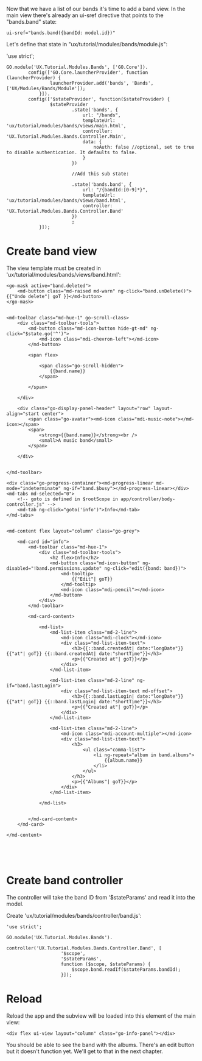 Now that we have a list of our bands it's time to add a band view. In the main 
view there's already an ui-sref directive that points to the "bands.band" state:

``````````````````````````````````````````
ui-sref="bands.band({bandId: model.id})"
``````````````````````````````````````````

Let's define that state in "ux/tutorial/modules/bands/module.js":

'use strict';

````````````````````````````````````````````````````````````````````````````````
GO.module('UX.Tutorial.Modules.Bands', ['GO.Core']).		
		config(['GO.Core.launcherProvider', function (launcherProvider) {								
				launcherProvider.add('bands', 'Bands', ['UX/Modules/Bands/Module']);
			}]).
		config(['$stateProvider', function($stateProvider) {
				$stateProvider
						.state('bands', {
							url: "/bands",
							templateUrl: 'ux/tutorial/modules/bands/views/main.html',
							controller: 'UX.Tutorial.Modules.Bands.Controller.Main',
							data: {
								noAuth: false //optional, set to true to disable authentication. It defaults to false.
							}
						})

						//Add this sub state:

						.state('bands.band', {
							url: "/{bandId:[0-9]*}",
							templateUrl: 'ux/tutorial/modules/bands/views/band.html',
							controller: 'UX.Tutorial.Modules.Bands.Controller.Band'
						})
						;
			}]);
````````````````````````````````````````````````````````````````````````````````


# Create band view

The view template must be created in 'ux/tutorial/modules/bands/views/band.html':


````````````````````````````````````````````````````````````````````````````````
<go-mask active="band.deleted">
	<md-button class="md-raised md-warn" ng-click="band.unDelete()">{{"Undo delete"| goT }}</md-button>		
</go-mask>


<md-toolbar class="md-hue-1" go-scroll-class>
	<div class="md-toolbar-tools">
		<md-button class="md-icon-button hide-gt-md" ng-click="$state.go('^')">
			<md-icon class="mdi-chevron-left"></md-icon>
		</md-button>

		<span flex>

			<span class="go-scroll-hidden">
				{{band.name}}
			</span>

		</span>
		
	</div>

	<div class="go-display-panel-header" layout="row" layout-align="start center">
		<span class="go-avatar"><md-icon class="mdi-music-note"></md-icon></span>
		<span>
			<strong>{{band.name}}</strong><br />
			<small>A music band</small>
		</span>

	</div>
	
	
</md-toolbar>

<div class="go-progress-container"><md-progress-linear md-mode="indeterminate" ng-if="band.$busy"></md-progress-linear></div>
<md-tabs md-selected="0">
	<!-- goto is defined in $rootScope in app/controller/body-controller.js" -->
	<md-tab ng-click="goto('info')">Info</md-tab>
</md-tabs>


<md-content flex layout="column" class="go-grey">

	<md-card id="info">
		<md-toolbar class="md-hue-1">
			<div class="md-toolbar-tools">
				<h2 flex>Info</h2>
				<md-button class="md-icon-button" ng-disabled="!band.permissions.update" ng-click="edit({band: band})">
					<md-tooltip>
						{{"Edit"| goT}}					
					</md-tooltip>
					<md-icon class="mdi-pencil"></md-icon>
				</md-button>
			</div>
		</md-toolbar>

		<md-card-content>

			<md-list>
				<md-list-item class="md-2-line">
					<md-icon class="mdi-clock"></md-icon>
					<div class="md-list-item-text">
						<h3>{{::band.createdAt| date:"longDate"}} {{"at"| goT}} {{::band.createdAt| date:"shortTime"}}</h3>
						<p>{{"Created at"| goT}}</p>
					</div>
				</md-list-item>	

				<md-list-item class="md-2-line" ng-if="band.lastLogin">
					<div class="md-list-item-text md-offset">
						<h3>{{::band.lastLogin| date:"longDate"}} {{"at"| goT}} {{::band.lastLogin| date:"shortTime"}}</h3>
						<p>{{"Created at"| goT}}</p>
					</div>
				</md-list-item>

				<md-list-item class="md-2-line">
					<md-icon class="mdi-account-multiple"></md-icon>
					<div class="md-list-item-text">
						<h3>
							<ul class="comma-list">
								<li ng-repeat="album in band.albums">
									{{album.name}}
								</li>
							</ul>							
						</h3>
						<p>{{"Albums"| goT}}</p>
					</div>
				</md-list-item>			

			</md-list>


		</md-card-content>
	</md-card>

</md-content>





````````````````````````````````````````````````````````````````````````````````



# Create band controller

The controller will take the band ID from '$stateParams' and read it into the 
model.

Create 'ux/tutorial/modules/bands/controller/band.js':

````````````````````````````````````````````````````````````````````````````````
'use strict';

GO.module('UX.Tutorial.Modules.Bands').
				controller('UX.Tutorial.Modules.Bands.Controller.Band', [
					'$scope',
					'$stateParams',
					function ($scope, $stateParams) {
						$scope.band.readIf($stateParams.bandId);
					}]);

````````````````````````````````````````````````````````````````````````````````


# Reload

Reload the app and the subview will be loaded into this element of the main view:

````````````````````````````````````````````````````````````````````````````````
<div flex ui-view layout="column" class="go-info-panel"></div>
````````````````````````````````````````````````````````````````````````````````

You should be able to see the band with the albums. There's an edit button but
it doesn't function yet. We'll get to that in the next chapter.
